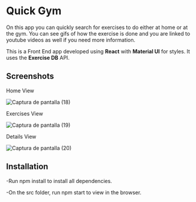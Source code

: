 # Quick Gym
On this app you can quickly search for exercises to do either at home or at the gym. You can see gifs of how the exercise is done and you are linked to youtube videos as well if you need more information.

This is a Front End app developed using **React** with **Material UI** for styles. It uses the **Exercise DB** API.

## Screenshots
Home View

![Captura de pantalla (18)](https://github.com/ismaelescalante/Notflix/assets/96469912/82e28986-a95c-49c1-be06-fc3fae7273dd)

Exercises View

![Captura de pantalla (19)](https://github.com/ismaelescalante/Notflix/assets/96469912/8f158638-9cc8-4ef6-9c86-b527275fa246)

Details View 

![Captura de pantalla (20)](https://github.com/ismaelescalante/Notflix/assets/96469912/7c6d9089-5d2b-485d-982e-6de447e438e7)




## Installation
-Run npm install to install all dependencies.

-On the src folder, run npm start to view in the browser.

